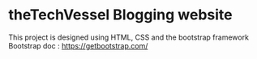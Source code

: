# theTechVessel Blogging website

This project is designed using HTML, CSS and the bootstrap framework
Bootstrap doc : https://getbootstrap.com/

